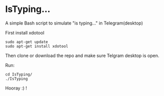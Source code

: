 # IsTyping...
A simple Bash script to simulate "is typing..." in Telegram(desktop)

First install xdotool
```
sudo apt-get update
sudo apt-get install xdotool
 ```
Then clone or download the repo and make sure Telgram desktop is open.

Run:
```
cd IsTyping/
./IsTyping
```
[](https://github.com/01sadra/IsTyping.../blob/master/GifSample/isTypingSample.gif)

Hooray :) !
